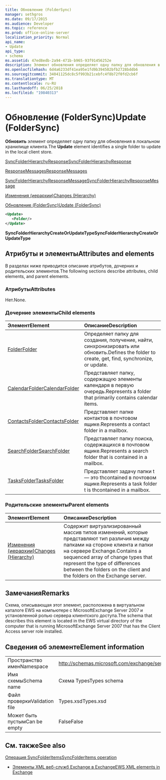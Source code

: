 ```yaml
---
title: Обновление (FolderSync)
manager: sethgros
ms.date: 09/17/2015
ms.audience: Developer
ms.topic: reference
ms.prod: office-online-server
localization_priority: Normal
api_name:
- Update
api_type:
- schema
ms.assetid: 47ed8edb-2a94-471b-b965-93f91456252e
description: Элемент обновления определяет одну папку для обновления в локальном хранилище клиента.
ms.openlocfilehash: 6d4a6233df41ea95e1fd9b394502bfb2728bddb6
ms.sourcegitcommit: 34041125dc8c5f993b21cebfc4f8b72f0fd2cb6f
ms.translationtype: MT
ms.contentlocale: ru-RU
ms.lasthandoff: 06/25/2018
ms.locfileid: "19840313"
---
```

# <a name="update-foldersync"></a><span data-ttu-id="d4ed7-103">Обновление (FolderSync)</span><span class="sxs-lookup"><span data-stu-id="d4ed7-103">Update (FolderSync)</span></span>

<span data-ttu-id="d4ed7-104">**Обновить** элемент определяет одну папку для обновления в локальном хранилище клиента.</span><span class="sxs-lookup"><span data-stu-id="d4ed7-104">The **Update** element identifies a single folder to update in the local client store.</span></span> 
  
[<span data-ttu-id="d4ed7-105">SyncFolderHierarchyResponse</span><span class="sxs-lookup"><span data-stu-id="d4ed7-105">SyncFolderHierarchyResponse</span></span>](syncfolderhierarchyresponse.md)
  
[<span data-ttu-id="d4ed7-106">ResponseMessages</span><span class="sxs-lookup"><span data-stu-id="d4ed7-106">ResponseMessages</span></span>](responsemessages.md)
  
[<span data-ttu-id="d4ed7-107">SyncFolderHierarchyResponseMessage</span><span class="sxs-lookup"><span data-stu-id="d4ed7-107">SyncFolderHierarchyResponseMessage</span></span>](syncfolderhierarchyresponsemessage.md)
  
[<span data-ttu-id="d4ed7-108">Изменения (иерархии)</span><span class="sxs-lookup"><span data-stu-id="d4ed7-108">Changes (Hierarchy)</span></span>](changes-hierarchy.md)
  
[<span data-ttu-id="d4ed7-109">Обновление (FolderSync)</span><span class="sxs-lookup"><span data-stu-id="d4ed7-109">Update (FolderSync)</span></span>](update-foldersync.md)
  
```xml
<Update>
   <Folder/>
</Update>
```

 <span data-ttu-id="d4ed7-110">**SyncFolderHierarchyCreateOrUpdateType**</span><span class="sxs-lookup"><span data-stu-id="d4ed7-110">**SyncFolderHierarchyCreateOrUpdateType**</span></span>
## <a name="attributes-and-elements"></a><span data-ttu-id="d4ed7-111">Атрибуты и элементы</span><span class="sxs-lookup"><span data-stu-id="d4ed7-111">Attributes and elements</span></span>

<span data-ttu-id="d4ed7-112">В разделах ниже приводится описание атрибутов, дочерних и родительских элементов.</span><span class="sxs-lookup"><span data-stu-id="d4ed7-112">The following sections describe attributes, child elements, and parent elements.</span></span>
  
### <a name="attributes"></a><span data-ttu-id="d4ed7-113">Атрибуты</span><span class="sxs-lookup"><span data-stu-id="d4ed7-113">Attributes</span></span>

<span data-ttu-id="d4ed7-114">Нет.</span><span class="sxs-lookup"><span data-stu-id="d4ed7-114">None.</span></span>
  
### <a name="child-elements"></a><span data-ttu-id="d4ed7-115">Дочерние элементы</span><span class="sxs-lookup"><span data-stu-id="d4ed7-115">Child elements</span></span>

|<span data-ttu-id="d4ed7-116">**Элемент**</span><span class="sxs-lookup"><span data-stu-id="d4ed7-116">**Element**</span></span>|<span data-ttu-id="d4ed7-117">**Описание**</span><span class="sxs-lookup"><span data-stu-id="d4ed7-117">**Description**</span></span>|
|:-----|:-----|
|[<span data-ttu-id="d4ed7-118">Folder</span><span class="sxs-lookup"><span data-stu-id="d4ed7-118">Folder</span></span>](folder.md) <br/> |<span data-ttu-id="d4ed7-119">Определяет папку для создания, получение, найти, синхронизировать или обновить.</span><span class="sxs-lookup"><span data-stu-id="d4ed7-119">Defines the folder to create, get, find, synchronize, or update.</span></span>  <br/> |
|[<span data-ttu-id="d4ed7-120">CalendarFolder</span><span class="sxs-lookup"><span data-stu-id="d4ed7-120">CalendarFolder</span></span>](calendarfolder.md) <br/> |<span data-ttu-id="d4ed7-121">Представляет папку, содержащую элементы календаря в первую очередь.</span><span class="sxs-lookup"><span data-stu-id="d4ed7-121">Represents a folder that primarily contains calendar items.</span></span>  <br/> |
|[<span data-ttu-id="d4ed7-122">ContactsFolder</span><span class="sxs-lookup"><span data-stu-id="d4ed7-122">ContactsFolder</span></span>](contactsfolder.md) <br/> |<span data-ttu-id="d4ed7-123">Представляет папке контактов в почтовом ящике.</span><span class="sxs-lookup"><span data-stu-id="d4ed7-123">Represents a contact folder in a mailbox.</span></span>  <br/> |
|[<span data-ttu-id="d4ed7-124">SearchFolder</span><span class="sxs-lookup"><span data-stu-id="d4ed7-124">SearchFolder</span></span>](searchfolder.md) <br/> |<span data-ttu-id="d4ed7-125">Представляет папку поиска, содержащихся в почтовом ящике.</span><span class="sxs-lookup"><span data-stu-id="d4ed7-125">Represents a search folder that is contained in a mailbox.</span></span>  <br/> |
|[<span data-ttu-id="d4ed7-126">TasksFolder</span><span class="sxs-lookup"><span data-stu-id="d4ed7-126">TasksFolder</span></span>](tasksfolder.md) <br/> |<span data-ttu-id="d4ed7-127">Представляет задачу папки t — это thcontained в почтовом ящике.</span><span class="sxs-lookup"><span data-stu-id="d4ed7-127">Represents a task folder t is thcontained in a mailbox.</span></span>  <br/> |
   
### <a name="parent-elements"></a><span data-ttu-id="d4ed7-128">Родительские элементы</span><span class="sxs-lookup"><span data-stu-id="d4ed7-128">Parent elements</span></span>

|<span data-ttu-id="d4ed7-129">**Элемент**</span><span class="sxs-lookup"><span data-stu-id="d4ed7-129">**Element**</span></span>|<span data-ttu-id="d4ed7-130">**Описание**</span><span class="sxs-lookup"><span data-stu-id="d4ed7-130">**Description**</span></span>|
|:-----|:-----|
|[<span data-ttu-id="d4ed7-131">Изменения (иерархии)</span><span class="sxs-lookup"><span data-stu-id="d4ed7-131">Changes (Hierarchy)</span></span>](changes-hierarchy.md) <br/> |<span data-ttu-id="d4ed7-132">Содержит виртуализированный массив типов изменений, которые представляют тип различия между папками на стороне клиента и папки на сервере Exchange.</span><span class="sxs-lookup"><span data-stu-id="d4ed7-132">Contains a sequenced array of change types that represent the type of differences between the folders on the client and the folders on the Exchange server.</span></span>  <br/> |
   
## <a name="remarks"></a><span data-ttu-id="d4ed7-133">Замечания</span><span class="sxs-lookup"><span data-stu-id="d4ed7-133">Remarks</span></span>

<span data-ttu-id="d4ed7-134">Схема, описывающая этот элемент, расположена в виртуальном каталоге EWS на компьютере с MicrosoftExchange Server 2007 и установленной ролью сервера клиентского доступа.</span><span class="sxs-lookup"><span data-stu-id="d4ed7-134">The schema that describes this element is located in the EWS virtual directory of the computer that is running MicrosoftExchange Server 2007 that has the Client Access server role installed.</span></span>
  
## <a name="element-information"></a><span data-ttu-id="d4ed7-135">Сведения об элементе</span><span class="sxs-lookup"><span data-stu-id="d4ed7-135">Element information</span></span>

|||
|:-----|:-----|
|<span data-ttu-id="d4ed7-136">Пространство имен</span><span class="sxs-lookup"><span data-stu-id="d4ed7-136">Namespace</span></span>  <br/> |http://schemas.microsoft.com/exchange/services/2006/types  <br/> |
|<span data-ttu-id="d4ed7-137">Имя схемы</span><span class="sxs-lookup"><span data-stu-id="d4ed7-137">Schema name</span></span>  <br/> |<span data-ttu-id="d4ed7-138">Схема Types</span><span class="sxs-lookup"><span data-stu-id="d4ed7-138">Types schema</span></span>  <br/> |
|<span data-ttu-id="d4ed7-139">Файл проверки</span><span class="sxs-lookup"><span data-stu-id="d4ed7-139">Validation file</span></span>  <br/> |<span data-ttu-id="d4ed7-140">Types.xsd</span><span class="sxs-lookup"><span data-stu-id="d4ed7-140">Types.xsd</span></span>  <br/> |
|<span data-ttu-id="d4ed7-141">Может быть пустым</span><span class="sxs-lookup"><span data-stu-id="d4ed7-141">Can be empty</span></span>  <br/> |<span data-ttu-id="d4ed7-142">False</span><span class="sxs-lookup"><span data-stu-id="d4ed7-142">False</span></span>  <br/> |
   
## <a name="see-also"></a><span data-ttu-id="d4ed7-143">См. также</span><span class="sxs-lookup"><span data-stu-id="d4ed7-143">See also</span></span>



[<span data-ttu-id="d4ed7-144">Операция SyncFolderItems</span><span class="sxs-lookup"><span data-stu-id="d4ed7-144">SyncFolderItems operation</span></span>](syncfolderitems-operation.md)


- [<span data-ttu-id="d4ed7-145">Элементы XML веб-служб Exchange в Exchange</span><span class="sxs-lookup"><span data-stu-id="d4ed7-145">EWS XML elements in Exchange</span></span>](ews-xml-elements-in-exchange.md)


